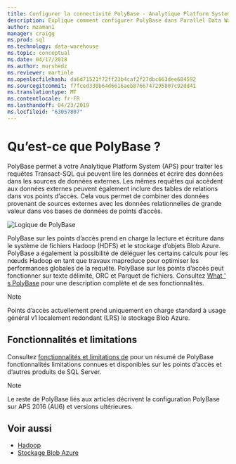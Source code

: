 ```yaml
---
title: Configurer la connectivité PolyBase - Analytique Platform System | Microsoft Docs
description: Explique comment configurer PolyBase dans Parallel Data Warehouse pour se connecter à Hadoop ou Microsoft Azure storage blob sources de données externes. Utilisez PolyBase pour exécuter des requêtes qui intègrent des données provenant de plusieurs sources, dont Hadoop, stockage blob Azure et Parallel Data Warehouse.
author: mzaman1
manager: craigg
ms.prod: sql
ms.technology: data-warehouse
ms.topic: conceptual
ms.date: 04/17/2018
ms.author: murshedz
ms.reviewer: martinle
ms.openlocfilehash: da6d71521f72ff23b4caf2f27dbc663dee684592
ms.sourcegitcommit: f7fced330b64d6616aeb8766747295807c92dd41
ms.translationtype: MT
ms.contentlocale: fr-FR
ms.lasthandoff: 04/23/2019
ms.locfileid: "63057807"
---
```

# <a name="what-is-polybase"></a>Qu’est-ce que PolyBase ?
PolyBase permet à votre Analytique Platform System (APS) pour traiter les requêtes Transact-SQL qui peuvent lire les données et écrire des données dans les sources de données externes. Les mêmes requêtes qui accèdent aux données externes peuvent également inclure des tables de relations dans vos points d’accès. Cela vous permet de combiner des données provenant de sources externes avec les données relationnelles de grande valeur dans vos bases de données de points d’accès.

![Logique de PolyBase](media/polybase/polybase-logical.png)

PolyBase sur les points d’accès prend en charge la lecture et écriture dans le système de fichiers Hadoop (HDFS) et le stockage d’objets Blob Azure. PolyBase a également la possibilité de déléguer les certains calculs pour les nœuds Hadoop en tant que travaux mapreduce pour optimiser les performances globales de la requête. PolyBase sur les points d’accès peut fonctionner sur texte délimité, ORC et Parquet de fichiers. Consultez [What ' s PolyBase](https://docs.microsoft.com/sql/relational-databases/polybase/polybase-guide) pour une description complète et de ses fonctionnalités.

> [!NOTE]
> Points d’accès actuellement prend uniquement en charge standard à usage général v1 localement redondant (LRS) le stockage Blob Azure.

## <a name="features-and-limitations"></a>Fonctionnalités et limitations
Consultez [fonctionnalités et limitations de](https://docs.microsoft.com/sql/relational-databases/polybase/polybase-versioned-feature-summary) pour un résumé de PolyBase fonctionnalités limitations connues et disponibles sur les points d’accès et d’autres produits de SQL Server.

> [!NOTE] 
> Le reste de PolyBase liés aux articles décrivent la configuration PolyBase sur APS 2016 (AU6) et versions ultérieures.

## <a name="see-also"></a>Voir aussi
- [Hadoop](polybase-configure-hadoop.md)
- [Stockage Blob Azure](polybase-configure-azure-blob-storage.md)
<!-- MISSING LINKS [PolyBase &#40;SQL Server PDW&#41;](../sqlpdw/polybase-sql-server-pdw.md)  -->  
  
